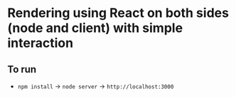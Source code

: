 # Rendering using React on both sides (node and client) with simple interaction

## To run

  * `npm install` -> `node server` -> `http://localhost:3000`

